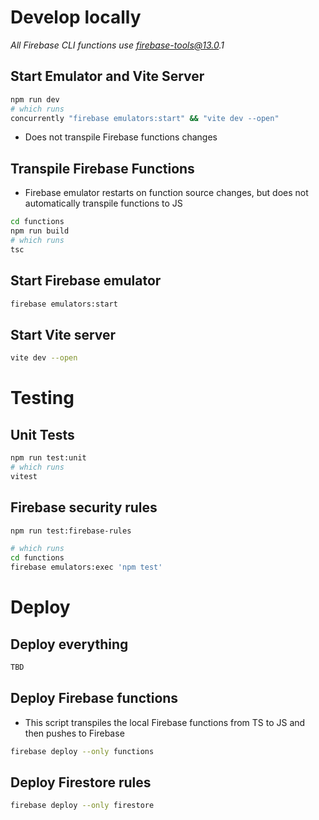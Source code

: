 # Develop locally

_All Firebase CLI functions use firebase-tools@13.0.1_

## Start Emulator and Vite Server 

```bash
npm run dev
# which runs
concurrently "firebase emulators:start" && "vite dev --open"
```

- Does not transpile Firebase functions changes

## Transpile Firebase Functions

- Firebase emulator restarts on function source changes, but does not automatically transpile functions to JS

```bash
cd functions
npm run build
# which runs
tsc
```

## Start Firebase emulator

```bash
firebase emulators:start
```

## Start Vite server

```bash
vite dev --open
```

# Testing

## Unit Tests

```bash
npm run test:unit
# which runs
vitest
```

##  Firebase security rules

```bash
npm run test:firebase-rules

# which runs
cd functions
firebase emulators:exec 'npm test'
```

# Deploy

## Deploy everything

```bash
TBD
```

## Deploy Firebase functions

- This script transpiles the local Firebase functions from TS to JS and then pushes to Firebase

```bash
firebase deploy --only functions
```

## Deploy Firestore rules

```bash
firebase deploy --only firestore
```

